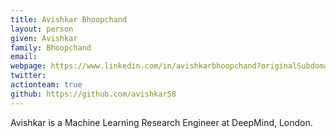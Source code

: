 ```yaml
---
title: Avishkar Bhoopchand
layout: person
given: Avishkar
family: Bhoopchand
email: 
webpage: https://www.linkedin.com/in/avishkarbhoopchand?originalSubdomain=uk
twitter: 
actionteam: true
github: https://github.com/avishkar58
---
```


Avishkar is a Machine Learning Research Engineer at DeepMind, London.
